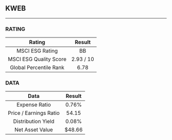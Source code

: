 ## KWEB
----
### RATING

|Rating|Result|
|:----:|:---:|
|MSCI ESG Rating|BB|
|MSCI ESG Quality Score|2.93 / 10|
|Global Percentile Rank|6.78|

### DATA

|Data|Result|
|:----:|:---:|
|Expense Ratio|0.76%|
|Price / Earnings Ratio|54.15|
|Distribution Yield|0.08%|
|Net Asset Value|$48.66|

